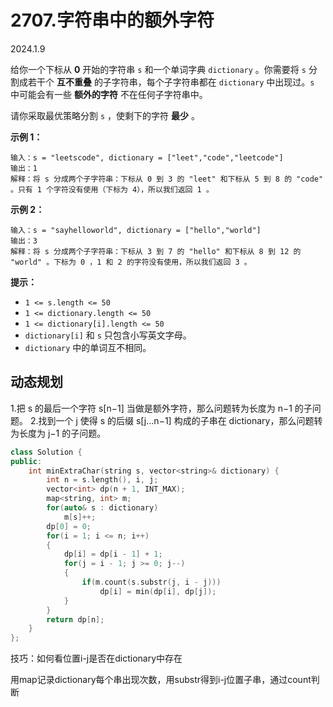 # 2707.字符串中的额外字符

2024.1.9

给你一个下标从 **0** 开始的字符串 `s` 和一个单词字典 `dictionary` 。你需要将 `s` 分割成若干个 **互不重叠** 的子字符串，每个子字符串都在 `dictionary` 中出现过。`s` 中可能会有一些 **额外的字符** 不在任何子字符串中。

请你采取最优策略分割 `s` ，使剩下的字符 **最少** 。



**示例 1：**

```
输入：s = "leetscode", dictionary = ["leet","code","leetcode"]
输出：1
解释：将 s 分成两个子字符串：下标从 0 到 3 的 "leet" 和下标从 5 到 8 的 "code" 。只有 1 个字符没有使用（下标为 4），所以我们返回 1 。
```

**示例 2：**

```
输入：s = "sayhelloworld", dictionary = ["hello","world"]
输出：3
解释：将 s 分成两个子字符串：下标从 3 到 7 的 "hello" 和下标从 8 到 12 的 "world" 。下标为 0 ，1 和 2 的字符没有使用，所以我们返回 3 。
```

**提示：**

- `1 <= s.length <= 50`
- `1 <= dictionary.length <= 50`
- `1 <= dictionary[i].length <= 50`
- `dictionary[i]` 和 `s` 只包含小写英文字母。
- `dictionary` 中的单词互不相同。



## 动态规划

1.把 s 的最后一个字符 s[n−1] 当做是额外字符，那么问题转为长度为 n−1 的子问题。
2.找到一个 j 使得 s 的后缀 s[j...n−1] 构成的子串在 dictionary，那么问题转为长度为 j−1 的子问题。

```c++
class Solution {
public:
    int minExtraChar(string s, vector<string>& dictionary) {
        int n = s.length(), i, j;
        vector<int> dp(n + 1, INT_MAX);
        map<string, int> m;
        for(auto& s : dictionary)
            m[s]++;
        dp[0] = 0;
        for(i = 1; i <= n; i++)
        {
            dp[i] = dp[i - 1] + 1;
            for(j = i - 1; j >= 0; j--)
            {
                if(m.count(s.substr(j, i - j)))
                    dp[i] = min(dp[i], dp[j]);
            }
        }
        return dp[n];
    }
};
```

技巧：如何看位置i-j是否在dictionary中存在

用map记录dictionary每个串出现次数，用substr得到i-j位置子串，通过count判断